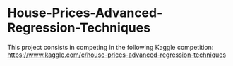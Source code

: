 # House-Prices-Advanced-Regression-Techniques
This project consists in competing in the following Kaggle competition:  https://www.kaggle.com/c/house-prices-advanced-regression-techniques
